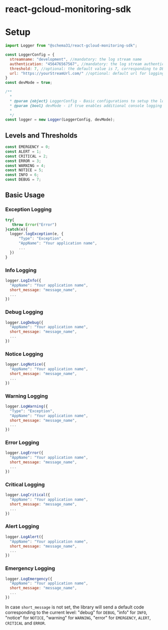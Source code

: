 # react-gcloud-monitoring-sdk

# Setup
```javascript
import Logger from "@schema31/react-gcloud-monitoring-sdk";

const LoggerConfig = {
  streamname: "development", //mandatory: the log stream name
  authentication: "456476567567", //mandatory: the log stream authentication key
  threshold: 7, //optional: the default value is 7, corresponding to DEBUG level
  url: "https://yourStreamUrl.com/" //optional: default url for logging 
}
const devMode = true;

/**
  *
  * @param {object} LoggerConfig - Basic configurations to setup the logging stream
  * @param {bool} devMode - if true enables additional console logging
  *
  */
const logger = new Logger(LoggerConfig, devMode);
```

## Levels and Thresholds
```javascript
const EMERGENCY = 0;
const ALERT = 1;
const CRITICAL = 2;
const ERROR = 3;
const WARNING = 4;
const NOTICE = 5;
const INFO = 6;
const DEBUG = 7;
```

## Basic Usage

### Exception Logging
```javascript
try{
   throw Error("Error")
}catch(e){
  logger.logException(e, {
      "Type": "Exception",
      "AppName": "Your application name",
      ...
  })
}
```

### Info Logging
```javascript
logger.LogInfo({ 
  "AppName": "Your application name",
  short_message: "message_name",
  ...
})
```

### Debug Logging
```javascript
logger.LogDebug({ 
  "AppName": "Your application name",
  short_message: "message_name",
  ...
})
```

### Notice Logging
```javascript
logger.LogNotice({ 
  "AppName": "Your application name",
  short_message: "message_name",
  ...
})
```

### Warning Logging
```javascript
logger.LogWarning({ 
  "Type": "Exception",
  "AppName": "Your application name",
  short_message: "message_name",
  ...
})
```

### Error Logging
```javascript
logger.LogError({ 
  "AppName": "Your application name",
  short_message: "message_name",
  ...
})
```

### Critical Logging
```javascript
logger.LogCritical({ 
  "AppName": "Your application name",
  short_message: "message_name",
  ...
})
```

### Alert Logging
```javascript
logger.LogAlert({ 
  "AppName": "Your application name",
  short_message: "message_name",
  ...
})
```

### Emergency Logging
```javascript
logger.LogEmergency({ 
  "AppName": "Your application name",
  short_message: "message_name",
  ...
})
```

In case `short_message` is not set, the library will send a default code corresponding to the current level: 
"debug" for `DEBUG`, "info" for `INFO`, "notice" for `NOTICE`, "warning" for `WARNING`, "error" for `EMERGENCY`, `ALERT`, `CRITICAL` and `ERROR`.
